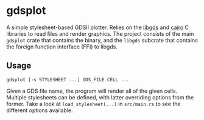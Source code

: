 # gdsplot

A simple stylesheet-based GDSII plotter. Relies on the [libgds] and [cairo] C libraries to read files and render graphics. The project consists of the main `gdsplot` crate that contains the binary, and the `libgds` subcrate that contains the foreign function interface (FFI) to libgds.


## Usage

    gdsplot [-s STYLESHEET ...] GDS_FILE CELL ...

Given a GDS file name, the program will render all of the given cells. Multiple stylesheets can be defined, with latter overriding options from the former. Take a look at `load_stylesheet(...)` in `src/main.rs` to see the different options available.


[libgds]: https://github.com/fabianschuiki/libgds
[cairo]: https://www.cairographics.org/
